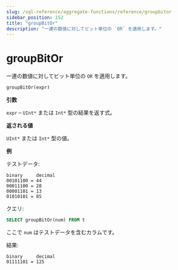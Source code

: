```yaml
---
slug: /sql-reference/aggregate-functions/reference/groupbitor
sidebar_position: 152
title: "groupBitOr"
description: "一連の数値に対してビット単位の `OR` を適用します。"
---
```



# groupBitOr

一連の数値に対してビット単位の `OR` を適用します。

``` sql
groupBitOr(expr)
```

**引数**

`expr` – `UInt*` または `Int*` 型の結果を返す式。

**返される値**

`UInt*` または `Int*` 型の値。

**例**

テストデータ:

``` text
binary     decimal
00101100 = 44
00011100 = 28
00001101 = 13
01010101 = 85
```

クエリ:

``` sql
SELECT groupBitOr(num) FROM t
```

ここで `num` はテストデータを含むカラムです。

結果:

``` text
binary     decimal
01111101 = 125
```

